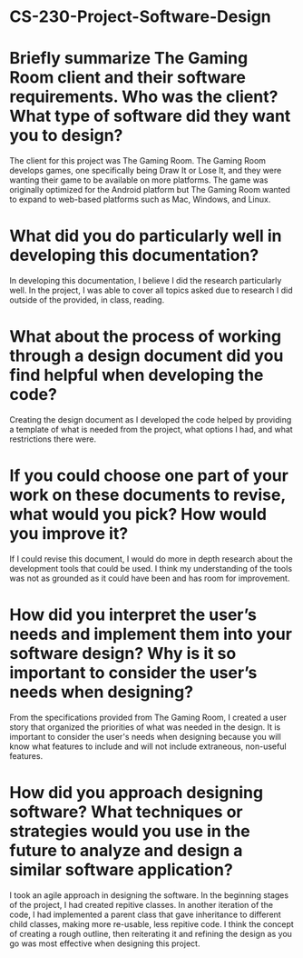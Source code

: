 # CS-230-Project-Software-Design

# Briefly summarize The Gaming Room client and their software requirements. Who was the client? What type of software did they want you to design?

The client for this project was The Gaming Room. The Gaming Room develops games, one specifically being Draw It or Lose It, and they were wanting their game to be available on more platforms. The game was originally optimized for the Android platform but The Gaming Room wanted to expand to web-based platforms such as Mac, Windows, and Linux.

# What did you do particularly well in developing this documentation?

In developing this documentation, I believe I did the research particularly well. In the project, I was able to cover all topics asked due to research I did outside of the provided, in class, reading. 

# What about the process of working through a design document did you find helpful when developing the code?

Creating the design document as I developed the code helped by providing a template of what is needed from the project, what options I had, and what restrictions there were. 

# If you could choose one part of your work on these documents to revise, what would you pick? How would you improve it?

If I could revise this document, I would do more in depth research about the development tools that could be used. I think my understanding of the tools was not as grounded as it could have been and has room for improvement. 

# How did you interpret the user’s needs and implement them into your software design? Why is it so important to consider the user’s needs when designing?

From the specifications provided from The Gaming Room, I created a user story that organized the priorities of what was needed in the design. It is important to consider the user's needs when designing because you will know what features to include and will not include extraneous, non-useful features.

# How did you approach designing software? What techniques or strategies would you use in the future to analyze and design a similar software application?

I took an agile approach in designing the software. In the beginning stages of the project, I had created repitive classes. In another iteration of the code, I had implemented a parent class that gave inheritance to different child classes, making more re-usable, less repitive code. I think the concept of creating a rough outline, then reiterating it and refining the design as you go was most effective when designing this project. 
